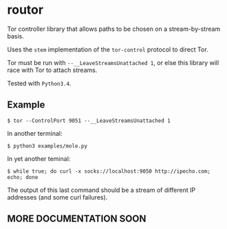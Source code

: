 # routor

Tor controller library that allows paths to be chosen on a stream-by-stream basis.

Uses the `stem` implementation of the `tor-control` protocol to direct Tor.

Tor must be run with `--__LeaveStreamsUnattached 1`, or else this library will race with Tor to attach streams.

Tested with `Python3.4`.

## Example

```
$ tor --ControlPort 9051 --__LeaveStreamsUnattached 1
```

In another terminal:

```
$ python3 examples/mole.py
```

In yet another teminal:

```
$ while true; do curl -x socks://localhost:9050 http://ipecho.com; echo; done
```

The output of this last command should be a stream of different IP addresses (and some curl failures).

## MORE DOCUMENTATION SOON
